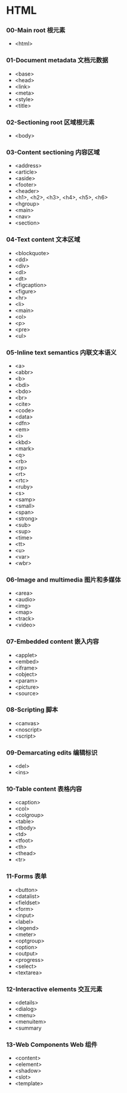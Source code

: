 # HTML

### 00-Main root 根元素
+ \<html>

### 01-Document metadata 文档元数据
+ \<base>
+ \<head>
+ \<link>
+ \<meta>
+ \<style>
+ \<title>

### 02-Sectioning root 区域根元素
+ \<body>

### 03-Content sectioning 内容区域
+ \<address>
+ \<article>
+ \<aside>
+ \<footer>
+ \<header>
+ \<h1>, \<h2>, \<h3>, \<h4>, \<h5>, \<h6>
+ \<hgroup>
+ \<main>
+ \<nav>
+ \<section>

### 04-Text content 文本区域
+ \<blockquote>
+ \<dd>
+ \<div>
+ \<dl>
+ \<dt>
+ \<figcaption>
+ \<figure>
+ \<hr>
+ \<li>
+ \<main>
+ \<ol>
+ \<p>
+ \<pre>
+ \<ul>

### 05-Inline text semantics 内联文本语义
+ \<a>
+ \<abbr>
+ \<b>
+ \<bdi>
+ \<bdo>
+ \<br>
+ \<cite>
+ \<code>
+ \<data>
+ \<dfn>
+ \<em>
+ \<i>
+ \<kbd>
+ \<mark>
+ \<q>
+ \<rb>
+ \<rp>
+ \<rt>
+ \<rtc>
+ \<ruby>
+ \<s>
+ \<samp>
+ \<small>
+ \<span>
+ \<strong>
+ \<sub>
+ \<sup>
+ \<time>
+ \<tt\>
+ \<u>
+ \<var>
+ \<wbr>

### 06-Image and multimedia 图片和多媒体
+ \<area>
+ \<audio>
+ \<img>
+ \<map>
+ \<track>
+ \<video>

### 07-Embedded content 嵌入内容
+ \<applet\>
+ \<embed>
+ \<iframe>
+ \<object>
+ \<param>
+ \<picture>
+ \<source>

### 08-Scripting 脚本
+ \<canvas>
+ \<noscript>
+ \<script>

### 09-Demarcating edits 编辑标识
+ \<del>
+ \<ins>

### 10-Table content 表格内容
+ \<caption>
+ \<col>
+ \<colgroup>
+ \<table>
+ \<tbody>
+ \<td>
+ \<tfoot>
+ \<th>
+ \<thead>
+ \<tr>

### 11-Forms 表单
+ \<button>
+ \<datalist>
+ \<fieldset>
+ \<form>
+ \<input>
+ \<label>
+ \<legend>
+ \<meter>
+ \<optgroup>
+ \<option>
+ \<output>
+ \<progress>
+ \<select>
+ \<textarea>

### 12-Interactive elements 交互元素
+ \<details>
+ \<dialog>
+ \<menu>
+ \<menuitem\>
+ \<summary

### 13-Web Components Web 组件
+ \<content>
+ \<element>
+ \<shadow>
+ \<slot>
+ \<template>